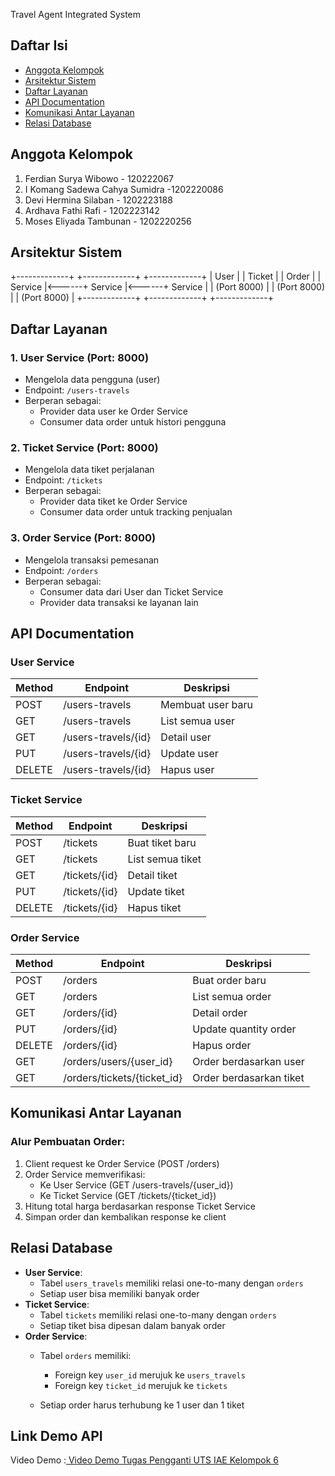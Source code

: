Travel Agent Integrated System

## Daftar Isi
- [Anggota Kelompok](#anggota-kelompok)
- [Arsitektur Sistem](#arsitektur-sistem)
- [Daftar Layanan](#daftar-layanan)
- [API Documentation](#api-documentation)
- [Komunikasi Antar Layanan](#komunikasi-antar-layanan)
- [Relasi Database](#relasi-database)

## Anggota Kelompok

1. Ferdian Surya Wibowo - 120222067
2. I Komang Sadewa Cahya Sumidra -1202220086
3. Devi Hermina Silaban - 1202223188
4. Ardhava Fathi Rafi - 1202223142
5. Moses Eliyada Tambunan - 1202220256	

## Arsitektur Sistem

+-------------+ +-------------+ +-------------+
| User | | Ticket | | Order |
| Service |<------+ Service |<------+ Service |
| (Port 8000) | | (Port 8000) | | (Port 8000) |
+-------------+ +-------------+ +-------------+

## Daftar Layanan

### 1. User Service (Port: 8000)

- Mengelola data pengguna (user)
- Endpoint: `/users-travels`
- Berperan sebagai:
  - Provider data user ke Order Service
  - Consumer data order untuk histori pengguna

### 2. Ticket Service (Port: 8000)

- Mengelola data tiket perjalanan
- Endpoint: `/tickets`
- Berperan sebagai:
  - Provider data tiket ke Order Service
  - Consumer data order untuk tracking penjualan

### 3. Order Service (Port: 8000)

- Mengelola transaksi pemesanan
- Endpoint: `/orders`
- Berperan sebagai:
  - Consumer data dari User dan Ticket Service
  - Provider data transaksi ke layanan lain

## API Documentation

### User Service

| Method | Endpoint            | Deskripsi         |
| ------ | ------------------- | ----------------- |
| POST   | /users-travels      | Membuat user baru |
| GET    | /users-travels      | List semua user   |
| GET    | /users-travels/{id} | Detail user       |
| PUT    | /users-travels/{id} | Update user       |
| DELETE | /users-travels/{id} | Hapus user        |

### Ticket Service

| Method | Endpoint      | Deskripsi        |
| ------ | ------------- | ---------------- |
| POST   | /tickets      | Buat tiket baru  |
| GET    | /tickets      | List semua tiket |
| GET    | /tickets/{id} | Detail tiket     |
| PUT    | /tickets/{id} | Update tiket     |
| DELETE | /tickets/{id} | Hapus tiket      |

### Order Service

| Method | Endpoint                    | Deskripsi               |
| ------ | --------------------------- | ----------------------- |
| POST   | /orders                     | Buat order baru         |
| GET    | /orders                     | List semua order        |
| GET    | /orders/{id}                | Detail order            |
| PUT    | /orders/{id}                | Update quantity order   |
| DELETE | /orders/{id}                | Hapus order             |
| GET    | /orders/users/{user_id}     | Order berdasarkan user  |
| GET    | /orders/tickets/{ticket_id} | Order berdasarkan tiket |

## Komunikasi Antar Layanan

### Alur Pembuatan Order:

1. Client request ke Order Service (POST /orders)
2. Order Service memverifikasi:
   - Ke User Service (GET /users-travels/{user_id})
   - Ke Ticket Service (GET /tickets/{ticket_id})
3. Hitung total harga berdasarkan response Ticket Service
4. Simpan order dan kembalikan response ke client

## Relasi Database

- **User Service**:
  - Tabel `users_travels` memiliki relasi one-to-many dengan `orders`
  - Setiap user bisa memiliki banyak order
- **Ticket Service**:
  - Tabel `tickets` memiliki relasi one-to-many dengan `orders`
  - Setiap tiket bisa dipesan dalam banyak order
- **Order Service**:
  - Tabel `orders` memiliki:

    - Foreign key `user_id` merujuk ke `users_travels`
    - Foreign key `ticket_id` merujuk ke `tickets`
  - Setiap order harus terhubung ke 1 user dan 1 tiket

## Link Demo API

Video Demo :[ Video Demo Tugas Pengganti UTS IAE Kelompok 6](https://youtu.be/fOsdQQM5bLw)
